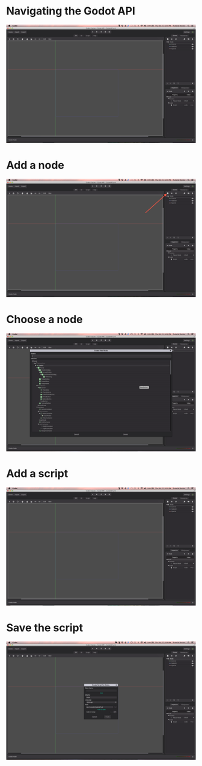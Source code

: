 # Navigating the Godot API

![](screen0.png)

# Add a node
![](screen1.png)

# Choose a node
![](screen2.png)

# Add a script
![](screen3.png)

# Save the script
![](screen4.png)
